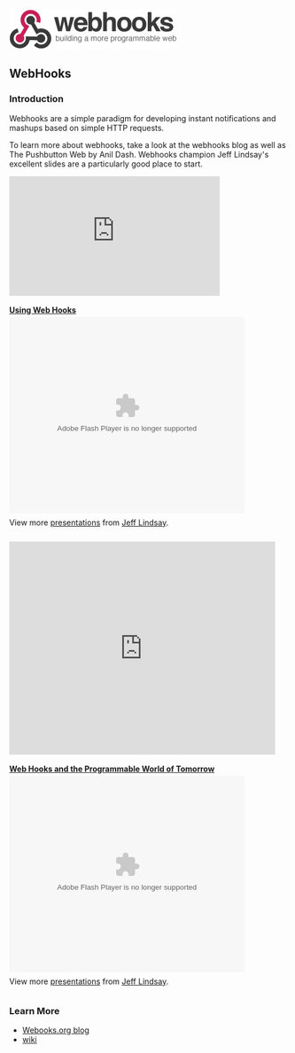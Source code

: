 
<img src="images/webhooks.png" />
	
## WebHooks
	

### Introduction

Webhooks are a simple paradigm for developing instant notifications and mashups based on simple HTTP requests.
	
To learn more about webhooks, take a look at the webhooks blog as well as The Pushbutton Web by Anil Dash. Webhooks champion Jeff Lindsay's excellent slides are a particularly good place to start.
	
	
<object width="380" height="216"><param name="allowfullscreen" value="true" /><param name="allowscriptaccess" value="always" /><param name="movie" value="http://vimeo.com/moogaloop.swf?clip_id=4537957&amp;server=vimeo.com&amp;show_title=1&amp;show_byline=0&amp;show_portrait=0&amp;color=d13870&amp;fullscreen=1" /><embed src="http://vimeo.com/moogaloop.swf?clip_id=4537957&amp;server=vimeo.com&amp;show_title=1&amp;show_byline=0&amp;show_portrait=0&amp;color=d13870&amp;fullscreen=1" type="application/x-shockwave-flash" allowfullscreen="true" allowscriptaccess="always" width="380" height="216"></embed></object>
	

<div style="width:425px" id="__ss_1334009"><strong style="display:block;margin:12px 0 4px"><a href="http://www.slideshare.net/progrium/using-web-hooks" title="Using Web Hooks">Using Web Hooks</a></strong><object id="__sse1334009" width="425" height="355"><param name="movie" value="http://static.slidesharecdn.com/swf/ssplayer2.swf?doc=webhooks09-090423134820-phpapp02&stripped_title=using-web-hooks" /><param name="allowFullScreen" value="true"/><param name="allowScriptAccess" value="always"/><embed name="__sse1334009" src="http://static.slidesharecdn.com/swf/ssplayer2.swf?doc=webhooks09-090423134820-phpapp02&stripped_title=using-web-hooks" type="application/x-shockwave-flash" allowscriptaccess="always" allowfullscreen="true" width="425" height="355"></embed></object><div style="padding:5px 0 12px">View more <a href="http://www.slideshare.net/">presentations</a> from <a href="http://www.slideshare.net/progrium">Jeff Lindsay</a>.</div></div>
	
		
<object width="480" height="385"><param name="movie" value="http://www.youtube.com/v/Fw8EPrIjCOc?fs=1&amp;hl=fr_FR"></param><param name="allowFullScreen" value="true"></param><param name="allowscriptaccess" value="always"></param><embed src="http://www.youtube.com/v/Fw8EPrIjCOc?fs=1&amp;hl=fr_FR" type="application/x-shockwave-flash" allowscriptaccess="always" allowfullscreen="true" width="480" height="385"></embed></object>
	
	
	
<div style="width:425px" id="__ss_690055"><strong style="display:block;margin:12px 0 4px"><a href="http://www.slideshare.net/progrium/web-hooks-and-the-programmable-world-of-tomorrow-presentation" title="Web Hooks and the Programmable World of Tomorrow">Web Hooks and the Programmable World of Tomorrow</a></strong><object id="__sse690055" width="425" height="355"><param name="movie" value="http://static.slidesharecdn.com/swf/ssplayer2.swf?doc=webhooks08-1224897686362414-8&stripped_title=web-hooks-and-the-programmable-world-of-tomorrow-presentation" /><param name="allowFullScreen" value="true"/><param name="allowScriptAccess" value="always"/><embed name="__sse690055" src="http://static.slidesharecdn.com/swf/ssplayer2.swf?doc=webhooks08-1224897686362414-8&stripped_title=web-hooks-and-the-programmable-world-of-tomorrow-presentation" type="application/x-shockwave-flash" allowscriptaccess="always" allowfullscreen="true" width="425" height="355"></embed></object><div style="padding:5px 0 12px">View more <a href="http://www.slideshare.net/">presentations</a> from <a href="http://www.slideshare.net/progrium">Jeff Lindsay</a>.</div></div>
	
	

### Learn More
	
 * <a href="http://blog.webhooks.org/">Webooks.org blog</a>
 * <a href="http://webhooks.pbworks.com/">wiki</a>

<script type="text/javascript">var disqus_shortname = 'webhooks';</script>
